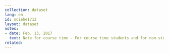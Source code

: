 ```yaml
---
collection: dataset
lang: en
id: sciehe1713
layout: dataset
notes: 
- date: Feb. 13, 2017
  text: Note for course time - For course time students and for non-students last diploma course in final course term is intended.
related:
---
```

